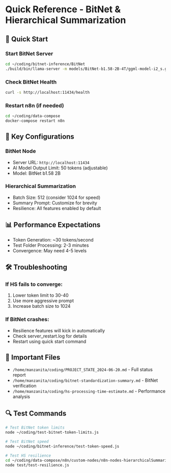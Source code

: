# Quick Reference - BitNet & Hierarchical Summarization

## 🚀 Quick Start

### Start BitNet Server
```bash
cd ~/coding/bitnet-inference/BitNet
./build/bin/llama-server -m models/BitNet-b1.58-2B-4T/ggml-model-i2_s.gguf --port 11434 --threads 10 -c 2048 -n 512 --batch-size 128 > server.log 2>&1 &
```

### Check BitNet Health
```bash
curl -s http://localhost:11434/health
```

### Restart n8n (if needed)
```bash
cd ~/coding/data-compose
docker-compose restart n8n
```

## 🔧 Key Configurations

### BitNet Node
- Server URL: `http://localhost:11434`
- AI Model Output Limit: 50 tokens (adjustable)
- Model: BitNet b1.58 2B

### Hierarchical Summarization
- Batch Size: 512 (consider 1024 for speed)
- Summary Prompt: Customize for brevity
- Resilience: All features enabled by default

## 📊 Performance Expectations
- Token Generation: ~30 tokens/second
- Test Folder Processing: 2-3 minutes
- Convergence: May need 4-5 levels

## 🛠️ Troubleshooting

### If HS fails to converge:
1. Lower token limit to 30-40
2. Use more aggressive prompt
3. Increase batch size to 1024

### If BitNet crashes:
- Resilience features will kick in automatically
- Check server_restart.log for details
- Restart using quick start command

## 📁 Important Files
- `/home/manzanita/coding/PROJECT_STATE_2024-06-20.md` - Full status report
- `/home/manzanita/coding/bitnet-standardization-summary.md` - BitNet verification
- `/home/manzanita/coding/hs-processing-time-estimate.md` - Performance analysis

## 🔍 Test Commands
```bash
# Test BitNet token limits
node ~/coding/test-bitnet-token-limits.js

# Test BitNet speed
node ~/coding/bitnet-inference/test-token-speed.js

# Test HS resilience
cd ~/coding/data-compose/n8n/custom-nodes/n8n-nodes-hierarchicalSummarization
node test/test-resilience.js
```